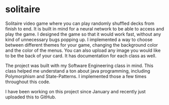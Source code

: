 # solitaire
 Solitaire video game where you can play randomly shuffled decks from finish to end. It is built in mind for a neural network to be able to access and play the game. I designed the game so that it would work fast, without any kind of unnecessary bugs popping up. I implemented a way to choose between different themes for your game, changing the background color and the color of the menus. You can also upload any image you would like to be the back of your card. It has documentation for each class as well.

The project was built with my Software Engineering class in mind. This class helped me understand a ton about java programming, including Polymorphism and State-Patterns. I implemented those a few times throughout this code.

I have been working on this project since January and recently just uploaded this to GitHub.
